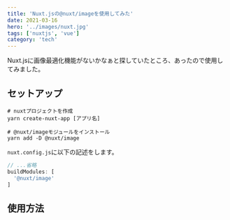```yaml
---
title: 'Nuxt.jsの@nuxt/imageを使用してみた'
date: 2021-03-16
hero: '../images/nuxt.jpg'
tags: ['nuxtjs', 'vue']
category: 'tech'
---
```


Nuxt.jsに画像最適化機能がないかなぁと探していたところ、あったので使用してみました。

## セットアップ
```shell
# nuxtプロジェクトを作成
yarn create-nuxt-app [アプリ名]

# @nuxt/imageモジュールをインストール
yarn add -D @nuxt/image
```

`nuxt.config.js`に以下の記述をします。
```js
// ...省略
buildModules: [
  '@nuxt/image'
]
```

## 使用方法
